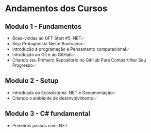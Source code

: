 # Andamentos dos Cursos

## Modulo 1 - Fundamentos

 - Boas-vindas ao GFT Start #5 .NET:white_check_mark:
 - Seja Protagonista Neste Bootcamp:white_check_mark:
 - Introdução à programação e Pensamento computacional:white_check_mark:
 - Introdução ao Git e ao GitHub:white_check_mark:
 - Criando seu Primeiro Repositório no GitHub Para Compartilhar Seu Progresso:white_check_mark:

## Modulo 2 - Setup

 - Introdução ao Ecossistema .NET e Documentação:white_check_mark:
 - Criando o ambiente de desenvolvimento:white_check_mark:

## Modulo 3 - C# fundamental

 - Primeiros passos com .NET